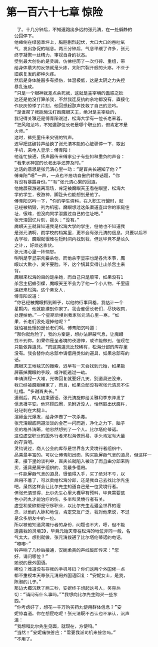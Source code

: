 # 第一百六十七章 惊险
        了。十几分钟后，不知道跑出多远的张元清，在一处僻静的
       公园停下。
       他瘫倒在绿茵草坪上，胸腔剧烈起伏，大口大口的吞吐氧
       气，发出急促的喘息。两三分钟后，气息平缓了许多，张元
       终于凝聚一丝精力，审视自身的状态。
       受到最大创伤的是灵魂，仿佛经历了一次打碎、重组，带
       给身体最大的反馈就是头疼，太阳穴裂开般的头疼。不亚于
       旧疾复发的那种头疼。
       然后是身体脏器多有损伤，体温极低，这是太阴之力失控
       暴乱造成。
       “只是一个眼神就差点杀死我，这就是主宰境的蛊惑之妖
       这还是他没打算杀我，不然我连反抗的余地都没有，直接化
       作灰灰惊悸了片刻，他回想起那声挽救了自己的龙吟。
       “是谁帮了我能施法打断魔眼天王，绝对是主宰级的，
       我记得关雅还是傅青阳说过，松海大学有一位长老来着。
       “狂风和龙吟，不知道那位长老是哪个职业的，但肯定不是
       火师。”
       这时，裤兜里传来尖锐的铃声。
       迟早把这破铃声给换了张元清本能的心脏骤停一下，取出
       手机，来电人显示：傅青阳！
       他连忙接通，扬声器传来傅家公子有些如释重负的声音：
       “看来水神宫的长老出手还算及时。”
       这话的意思是张元清心里一动：“是百夫长通知了他？”
       傅青阳“嗯”一声，一点也不居功自傲的转移话题，“你
       有没有暴露身份。”“有”张元清心累的回道。
       他施展夜游逃离现场，肯定被魔眼天王看在眼里，松海大
       学的学生，夜游神，脚趾头也能想到是他了。
       傅青阳沉吟一下，“你的学生资料，在入职五行盟时，就
       已经被销毁，列为机密。魔眼想过这条渠道查出你的家庭住
       址，很难，但没向同学泄露过自己的住址吧。”
       张元清回忆片刻，摇头：“没有。”
       魔眼天王就算知道我是松海大学的学生，但他也不知道我
       是张元清啊，而学校的档案里，更不会有张元清的信息。只要以后不
       去学校，魔眼就很难在短时间内找到我，但这毕竟不是长久
       之计，，好烦这家伙。
       张元清心里一阵恼怒。
       明明是李显宗先要杀他，而他杀李显宗也是各凭本事，魔
       眼以大欺小，臭不要脸。不，这个锅其实得让止杀宫主来
       背。
       魔眼来松海的目的是杀她，而自己只是顺带，如果没有1
       杀宫主招蜂引蝶，魔眼天王不会为了他一个小人物，千里迢
       运赶来松海。这个臭女人.
       傅青阳说道：
       “你已经被魔眼抓到辫子，以他的行事风格，我估计一个
       星期内，他就能摸到你家了。我会催促长老们，尽快收网，
       处理掉他。”一个星期后摸到我家张元清心里一寒，“如
       果，长老们没处理掉他呢？”
       就怕被处理的是长老们啊。傅青阳沉吟道：
       “那你就危险了，我的方案是，想办法屏蔽气息，让魔眼
       找不到你。如果你是圣者境的夜游神，或许能做到，但现在
       只能依靠道具。“而这类道具比较稀有，松海分部的库存里
       没有。我会替你向总部申请借用类似的道具，如果总部有的
       话。
       魔眼天王地毯式的搜索，迟早有一天会找到元始，如果能
       屏蔽掉魔眼的手段，或许能逃过一劫。
       申请流程一大堆，光等回复就要好几天，别道具还没来，
       我已经被魔眼摸家了，而且，如果总部没有呢张元清忍不住
       吐槽。“多谢百夫长。”
       道谢后，两人结束通话，张元清旋即给关雅和李东泽发了
       信息报平安。他环顾四周，见附近没人，悄然取出伏魔杵，
       轻轻刺在大腿上。
       渲赫金光爆发，给身体做了一次杀毒。
       张元清眼底两道淡淡的金芒一闪而逝，净化之力下，脑子
       变的格外清晰，他忽然想到了一个人。比尔塔伦蒂诺。
       这位虚空职业的国外行者来松海做贸易，手头肯定有大量
       的存货吧。
       灵钧说过，商人公会的库存是世界各大灵境行者组织中，
       品类最丰富的。可以让傅青阳出面，购买能屏蔽气息的道具，但这样一
       来，接下里的谈判中，百夫长就陷入被动了而且由分部来购
       买，道具是属于组织的，我最多借用。
       一件能屏蔽气息的道具，很值得入手，买了绝对不亏，以
       后用不着了，可以卖给松海分部，还是我自己去找比尔先生
       吧。虽然这样会让比尔先生知道自己是一位灵境行者。
       但张元清觉得，比尔先生心里大概早有预料，毕竟需要蓝
       色小药丸才能治疗的伤，多半和灵境行者有关。
       虚空和爱欲都是守序职业，以比尔先生走遍全世界的理
       念，以他的人脉和地位，肯定交友广泛，我对他来说，不过
       是众多朋友中的一位。
       所以被他知道灵境行者的身份，问题也不大，嗯，但不能
       透露我的灵境ID，毕竟元始天尊在松海的地位非同一般，名
       气太大。想到就做，张元清拨通了比尔塔伦蒂诺的电话。
       “嘟嘟~”
       铃声响了几秒后接通，安妮柔美的声线旋即传来：“您
       好，请问哪位？”
       她说的是外国语。
       哪位？难道没有存我的手机号码？你们这两个外国佬一点
       都不重视本天尊张元清用外国语回复：“安妮女士，是我，
       陈淑的儿子。”
       那边大概沉默了两三秒，安妮终于想起这号人，笑容热
       切：“请问有什么事吗。”“我想向比尔先生购买一些东
       西。”
       “你考虑好了，想花一千万购买药丸使用群体信息？”安
       妮惊喜道。你在想屁吃呢！张元清既不否认也不承认，沉声
       道：
       “我想和比尔先生见面，就现在，方便吗。”
       “当然！”安妮痛快答应：“需要我派司机来接您吗。”
       “不用了。